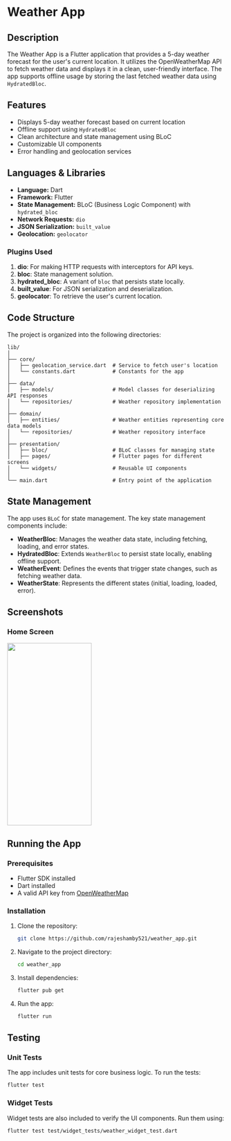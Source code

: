 
# Weather App

## Description

The Weather App is a Flutter application that provides a 5-day weather forecast for the user's current location. It utilizes the OpenWeatherMap API to fetch weather data and displays it in a clean, user-friendly interface. The app supports offline usage by storing the last fetched weather data using `HydratedBloc`.

## Features

- Displays 5-day weather forecast based on current location
- Offline support using `HydratedBloc`
- Clean architecture and state management using BLoC
- Customizable UI components
- Error handling and geolocation services

## Languages & Libraries

- **Language:** Dart
- **Framework:** Flutter
- **State Management:** BLoC (Business Logic Component) with `hydrated_bloc`
- **Network Requests:** `dio`
- **JSON Serialization:** `built_value`
- **Geolocation:** `geolocator`

### Plugins Used

1. **dio**: For making HTTP requests with interceptors for API keys.
2. **bloc**: State management solution.
3. **hydrated_bloc**: A variant of `bloc` that persists state locally.
4. **built_value**: For JSON serialization and deserialization.
5. **geolocator**: To retrieve the user's current location.

## Code Structure

The project is organized into the following directories:

```plaintext
lib/
│
├── core/
│   ├── geolocation_service.dart  # Service to fetch user's location
│   └── constants.dart            # Constants for the app
│
├── data/
│   ├── models/                   # Model classes for deserializing API responses
│   └── repositories/             # Weather repository implementation
│
├── domain/
│   ├── entities/                 # Weather entities representing core data models
│   └── repositories/             # Weather repository interface
│
├── presentation/
│   ├── bloc/                     # BLoC classes for managing state
│   ├── pages/                    # Flutter pages for different screens
│   └── widgets/                  # Reusable UI components
│
└── main.dart                     # Entry point of the application
```

## State Management

The app uses `BLoC` for state management. The key state management components include:

- **WeatherBloc**: Manages the weather data state, including fetching, loading, and error states.
- **HydratedBloc**: Extends `WeatherBloc` to persist state locally, enabling offline support.
- **WeatherEvent**: Defines the events that trigger state changes, such as fetching weather data.
- **WeatherState**: Represents the different states (initial, loading, loaded, error).



## Screenshots

### Home Screen

<img src="https://github.com/user-attachments/assets/4a3317aa-f8db-43f1-aa7d-e977bbd81ec4" width="195" height="422">

## Running the App

### Prerequisites

- Flutter SDK installed
- Dart installed
- A valid API key from [OpenWeatherMap](https://openweathermap.org/api)

### Installation

1. Clone the repository:

    ```bash
    git clone https://github.com/rajeshamby521/weather_app.git
    ```

2. Navigate to the project directory:

    ```bash
    cd weather_app
    ```

3. Install dependencies:

    ```bash
    flutter pub get
    ```


4. Run the app:

    ```bash
    flutter run
    ```

## Testing

### Unit Tests

The app includes unit tests for core business logic. To run the tests:

```bash
flutter test
```

### Widget Tests

Widget tests are also included to verify the UI components. Run them using:

```bash
flutter test test/widget_tests/weather_widget_test.dart
```

